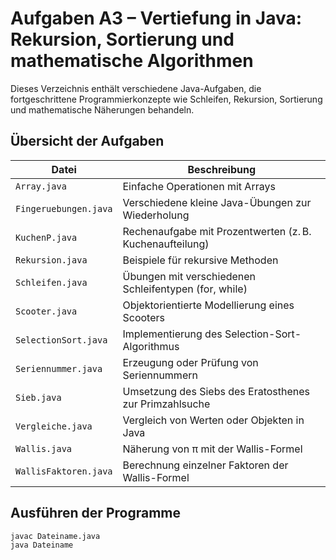 # Aufgaben A3 – Vertiefung in Java: Rekursion, Sortierung und mathematische Algorithmen

Dieses Verzeichnis enthält verschiedene Java-Aufgaben, die fortgeschrittene Programmierkonzepte wie Schleifen, Rekursion, Sortierung und mathematische Näherungen behandeln.

## Übersicht der Aufgaben

| Datei                 | Beschreibung                                                           |
|-----------------------|------------------------------------------------------------------------|
| `Array.java`          | Einfache Operationen mit Arrays                                        |
| `Fingeruebungen.java` | Verschiedene kleine Java-Übungen zur Wiederholung                      |
| `KuchenP.java`        | Rechenaufgabe mit Prozentwerten (z. B. Kuchenaufteilung)               |
| `Rekursion.java`      | Beispiele für rekursive Methoden                                       |
| `Schleifen.java`      | Übungen mit verschiedenen Schleifentypen (for, while)                  |
| `Scooter.java`        | Objektorientierte Modellierung eines Scooters                          |
| `SelectionSort.java`  | Implementierung des Selection-Sort-Algorithmus                         |
| `Seriennummer.java`   | Erzeugung oder Prüfung von Seriennummern                               |
| `Sieb.java`           | Umsetzung des Siebs des Eratosthenes zur Primzahlsuche                 |
| `Vergleiche.java`     | Vergleich von Werten oder Objekten in Java                             |
| `Wallis.java`         | Näherung von π mit der Wallis-Formel                                   |
| `WallisFaktoren.java` | Berechnung einzelner Faktoren der Wallis-Formel                        |

## Ausführen der Programme

   ```bash
   javac Dateiname.java
   java Dateiname
   ```
